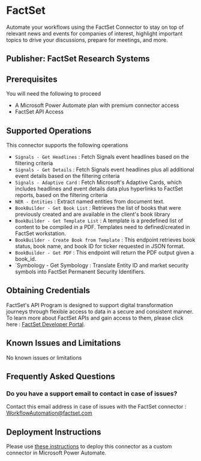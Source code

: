 # FactSet

Automate your workflows using the FactSet Connector to stay on top of relevant news and events for companies of interest, highlight important topics to drive your discussions, prepare for meetings, and more.

## Publisher: FactSet Research Systems

## Prerequisites

You will need the following to proceed

* A Microsoft Power Automate plan with premium connector access
* FactSet API Access

## Supported Operations

This connector supports the following operations

* `Signals - Get Headlines` : Fetch Signals event headlines based on the filtering criteria
* `Signals - Get Details` : Fetch Signals event headlines plus all additional event details based on the filtering criteria
* `Signals - Adaptive Card` : Fetch Microsoft's Adaptive Cards, which includes headlines and event details data plus hyperlinks to FactSet reports, based on the filtering criteria
* `NER - Entities` : Extract named entities from document text.
* `BookBuilder - Get Book List` : Retrieves the list of books that were previously created and are available in the client's book library
* `BookBuilder - Get Template List` : A template is a predefined list of content to be compiled in a PDF. Templates need to defined/created in FactSet workstation.
* `BookBuilder - Create Book from Template` : This endpoint retrieves book status, book name, and book ID for ticker requested in JSON format.
* `BookBuilder - Get PDF` : This endpoint will return the PDF output given a book_id.
* `Symbology - Get Symbology : Translate Entity ID and market security symbols into FactSet Permanent Security Identifiers.

## Obtaining Credentials

FactSet's API Program is designed to support digital transformation journeys through flexible access to data in a secure and consistent manner. To learn more about FactSet APIs and gain access to them, please click here : [FactSet Developer Portal](https://developer.factset.com/learn/getting-started).

## Known Issues and Limitations

No known issues or limitations

## Frequently Asked Questions

### Do you have a support email to contact in case of issues?
Contact this email address in case of issues with the FactSet connector : WorkflowAutomation@factset.com

## Deployment Instructions

Please use [these instructions](https://docs.microsoft.com/en-us/connectors/custom-connectors/paconn-cli) to deploy this connector as a custom connector in Microsoft Power Automate.
